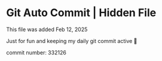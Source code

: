# Git Auto Commit | Hidden File

This file was added Feb 12, 2025

Just for fun and keeping my daily git commit active 🤪

commit number: 332126
